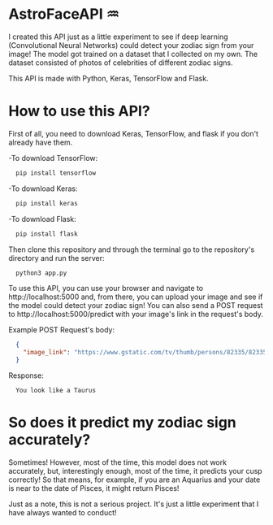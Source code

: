 # AstroFaceAPI ♒️
I created this API just as a little experiment to see if deep learning (Convolutional Neural Networks) could detect your zodiac sign from your image! The model got trained on a dataset that I collected on my own. The dataset consisted of photos of celebrities of different zodiac signs.

This API is made with Python, Keras, TensorFlow and Flask.

# How to use this API?
First of all, you need to download Keras, TensorFlow, and flask if you don't already have them.

-To download TensorFlow:

```bash
  pip install tensorflow
```

-To download Keras:


```bash
  pip install keras
```

-To download Flask:


```bash
  pip install flask
```

Then clone this repository and through the terminal go to the repository's directory and run the server:

```bash
  python3 app.py
```

To use this API, you can use your browser and navigate to http://localhost:5000 and, from there, you can upload your image and see if the model could detect your zodiac sign! You can also send a POST request to http://localhost:5000/predict with your image's link in the request's body.

Example POST Request's body:

```json
  {
    "image_link": "https://www.gstatic.com/tv/thumb/persons/82335/82335_v9_bb.jpg"
  }
```

Response:
```
  You look like a Taurus
```

# So does it predict my zodiac sign accurately?

Sometimes! However, most of the time, this model does not work accurately, but, interestingly enough, most of the time, it predicts your cusp correctly! So that means, for example, if you are an Aquarius and your date is near to the date of Pisces, it might return Pisces!

Just as a note, this is not a serious project. It's just a little experiment that I have always wanted to conduct!
